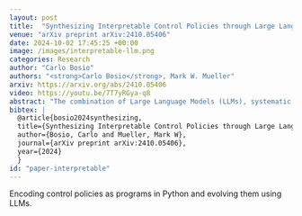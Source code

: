 ```yaml
---
layout: post
title:  "Synthesizing Interpretable Control Policies through Large Language Model Guided Search"
venue: "arXiv preprint arXiv:2410.05406"
date: 2024-10-02 17:45:25 +00:00
image: /images/interpretable-llm.png
categories: Research
author: "Carlo Bosio"
authors: "<strong>Carlo Bosio</strong>, Mark W. Mueller"
arxiv: https://arxiv.org/abs/2410.05406
video: https://youtu.be/7T7yRGya-q8
abstract: "The combination of Large Language Models (LLMs), systematic evaluation, and evolutionary algorithms has enabled breakthroughs in combinatorial optimization and scientific discovery. We propose to extend this powerful combination to the control of dynamical systems, generating interpretable control policies capable of complex behaviors. With our novel method, we represent control policies as programs in standard languages like Python. We evaluate candidate controllers in simulation and evolve them using a pre-trained LLM. Unlike conventional learning-based control techniques, which rely on black box neural networks to encode control policies, our approach enhances transparency and interpretability. We still take advantage of the power of large AI models, but leverage it at the policy design phase, ensuring that all system components remain interpretable and easily verifiable at runtime. Additionally, the use of standard programming languages makes it straightforward for humans to finetune or adapt the controllers based on their expertise and intuition. We illustrate our method through its application to the synthesis of an interpretable control policy for the pendulum swing-up and the ball in cup tasks. We make the code available at https://github.com/muellerlab/synthesizing_interpretable_control_policies.git" 
bibtex: |
  @article{bosio2024synthesizing,
  title={Synthesizing Interpretable Control Policies through Large Language Model Guided Search},
  author={Bosio, Carlo and Mueller, Mark W},
  journal={arXiv preprint arXiv:2410.05406},
  year={2024}
  }
id: "paper-interpretable"
---
```

Encoding control policies as programs in Python and evolving them using LLMs.